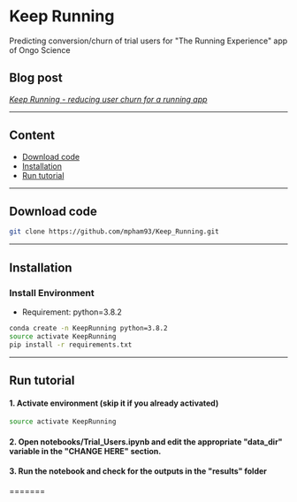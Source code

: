 # Keep Running
Predicting conversion/churn of trial users for "The Running Experience" app of Ongo Science


## Blog post 
[*Keep Running - reducing user churn for a running app*](https://medium.com/@minhpham_data/keep-running-c7ad1ebfb4c7)


--------
## Content
 - [Download code](#download-code)
 - [Installation](#installation)
 - [Run tutorial](#run-tutorial)

--------
## Download code
```bash
git clone https://github.com/mpham93/Keep_Running.git
```

--------
## Installation

### Install Environment
- Requirement: python=3.8.2
```bash
conda create -n KeepRunning python=3.8.2
source activate KeepRunning
pip install -r requirements.txt
```
--------
## Run tutorial

#### 1. Activate environment (skip it if you already activated)
```bash
source activate KeepRunning
```
#### 2. Open notebooks/Trial_Users.ipynb and edit the appropriate "data_dir" variable in the "CHANGE HERE" section. 

#### 3. Run the notebook and check for the outputs in the "results" folder
=======



